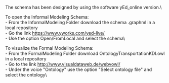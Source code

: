 The schema has been designed by using the software yEd_online version.\

To open the Informal Modeling Schema:\
	- From the InformalModeling Folder download the schema .graphml in a local repository\
	- Go the link https://www.yworks.com/yed-live/ \
	- Use the option Open/FromLocal and select the schema\

To visualize the Formal Modeling Schema:\
	- From the FormalModeling Folder download OntologyTransportationKDI.owl in a local repository\
	- Go to the link http://www.visualdataweb.de/webvowl/ \
	- Under the voice "Ontology" use the option "Select ontology file" and select the ontology\